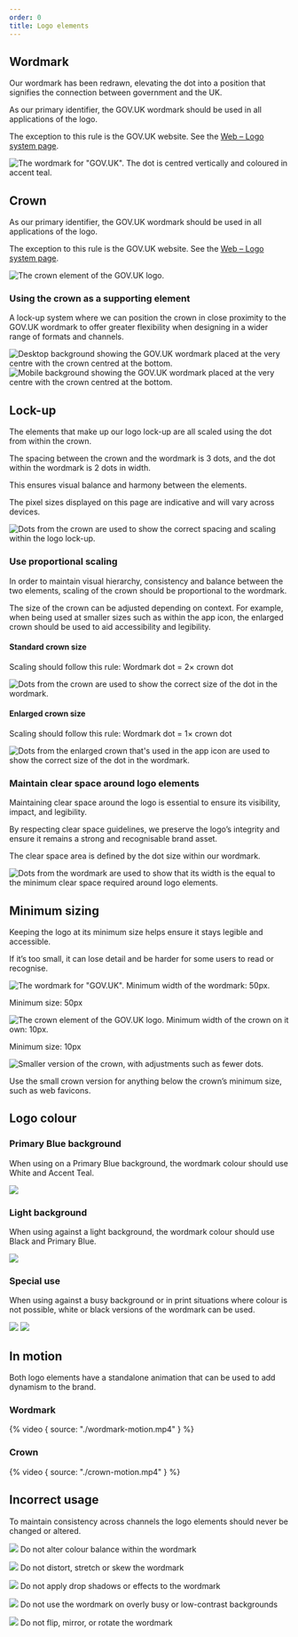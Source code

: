 ```yaml
---
order: 0
title: Logo elements
---
```


## Wordmark

Our wordmark has been redrawn, elevating the dot into a position that signifies the connection between government and the UK.

As our primary identifier, the GOV.UK wordmark should be used in all applications of the logo.

The exception to this rule is the GOV.UK website. See the [Web – Logo system page](/logo-system/web/).

![The wordmark for "GOV.UK". The dot is centred vertically and coloured in accent teal.](./wordmark.svg)

## Crown

As our primary identifier, the GOV.UK wordmark should be used in all applications of the logo.

The exception to this rule is the GOV.UK website. See the [Web – Logo system page](/logo-system/web/).

![The crown element of the GOV.UK logo.](./crown.svg)

### Using the crown as a supporting element

A lock-up system where we can position the crown in close proximity to the GOV.UK wordmark to offer greater flexibility when designing in a wider range of formats and channels.

![Desktop background showing the GOV.UK wordmark placed at the very centre with the crown centred at the bottom.](./crown-support-desktop.svg) ![Mobile background showing the GOV.UK wordmark placed at the very centre with the crown centred at the bottom.](./crown-support-mobile.svg)

## Lock-up

The elements that make up our logo lock-up are all scaled using the dot from within the crown.

The spacing between the crown and the wordmark is 3 dots, and the dot within the wordmark is 2 dots in width.

This ensures visual balance and harmony between the elements.

The pixel sizes displayed on this page are indicative and will vary across devices.

![Dots from the crown are used to show the correct spacing and scaling within the logo lock-up.](./lockup-detail.svg)

### Use proportional scaling

In order to maintain visual hierarchy, consistency and balance between the two elements, scaling of the crown should be proportional to the wordmark.

The size of the crown can be adjusted depending on context. For example, when being used at smaller sizes such as within the app icon, the enlarged crown should be used to aid accessibility and legibility.

#### Standard crown size

Scaling should follow this rule:
Wordmark dot = 2× crown dot

![Dots from the crown are used to show the correct size of the dot in the wordmark.](./propotional-scaling-desktop.svg)

#### Enlarged crown size

Scaling should follow this rule:
Wordmark dot = 1× crown dot

![Dots from the enlarged crown that's used in the app icon are used to show the correct size of the dot in the wordmark.](./propotional-scaling-mobile.svg)

### Maintain clear space around logo elements

Maintaining clear space around the logo is essential to ensure its visibility, impact, and legibility.

By respecting clear space guidelines, we preserve the logo’s integrity and ensure it remains a strong and recognisable brand asset.

The clear space area is defined by the dot size within our wordmark.

![Dots from the wordmark are used to show that its width is the equal to the minimum clear space required around logo elements.](./space-around-wordmark.svg)

## Minimum sizing

Keeping the logo at its minimum size helps ensure it stays legible and accessible.

If it’s too small, it can lose detail and be harder for some users to read or recognise.

<!-- TODO: suggest adding the arrow to the image -->

![The wordmark for "GOV.UK". Minimum width of the wordmark: 50px.](./wordmark.svg)

Minimum size:
50px

![The crown element of the GOV.UK logo. Minimum width of the crown on it own: 10px.](./crown.svg)

Minimum size:
10px

![Smaller version of the crown, with adjustments such as fewer dots.](./crown-favicon.svg)

Use the small crown version for anything below the crown’s minimum size, such as web favicons.

## Logo colour

### Primary Blue background

When using on a Primary Blue background, the wordmark colour should use White and Accent Teal.

![](./logo-primary.svg)

### Light background

When using against a light background, the wordmark colour should use Black and Primary Blue.

![](./logo-light.svg)

### Special use

When using against a busy background or in print situations where colour is not possible, white or black versions of the wordmark can be used.

![](./logo-special-dark.svg)
![](./logo-special-light.svg)

## In motion

Both logo elements have a standalone animation that can be used to add dynamism to the brand.

### Wordmark

{% video { source: "./wordmark-motion.mp4" } %}

<!--<video src="./wordmark-motion.mp4"controls width="405" style="max-width: 100%"></video>-->

### Crown

{% video { source: "./crown-motion.mp4" } %}

<!--<video src="./crown-motion.mp4"controls width="405" style="max-width: 100%"></video>-->

## Incorrect usage

To maintain consistency across channels the logo elements should never be changed or altered.

![](./incorrect-altered-colours.png)
Do not alter colour balance within the wordmark

![](./incorrect-squashed.png)
Do not distort, stretch or skew the wordmark

![](./incorrect-effects.png)
Do not apply drop shadows or effects to the wordmark

![](./incorrect-busy.png)
Do not use the wordmark on overly busy or low-contrast backgrounds

![](./incorrect-mirrored.png)
Do not flip, mirror, or rotate the wordmark
